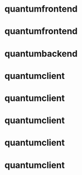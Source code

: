 # quantumfrontend
# quantumfrontend
# quantumbackend
# quantumclient
# quantumclient
# quantumclient
# quantumclient
# quantumclient
